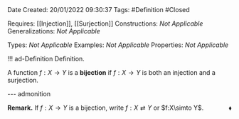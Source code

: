 <br />
<br />

Date Created: 20/01/2022 09:30:37
Tags: #Definition #Closed 

Requires: [[Injection]], [[Surjection]]
Constructions: _Not Applicable_
Generalizations: _Not Applicable_

Types: _Not Applicable_
Examples: _Not Applicable_ 
Properties: _Not Applicable_

!!! ad-Definition Definition.

A function $f:X\to Y$ is a **bijection** if $f:X\to Y$ is both an injection and a surjection.

--- admonition

**Remark.** If $f:X\to Y$ is a bijection, write $f:X\rightleftarrows Y$ or $f:X\simto Y$.<span style="float:right;">$\blacklozenge$</span>
